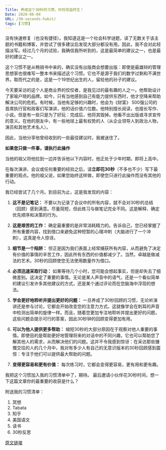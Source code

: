 ```yaml
---
Title: 养成这个30秒的习惯，你将受益终生！
Date: 2020-06-04
URL: /30-seconds-habit/
tags: [习惯]
---
```


没有快速修复（也没有捷径）。我知道这是一个社会科学谜题，读了无数关于该主题的书籍和博客，并尝试了很多建议后发现大部分都没有用。因此，我不会对此轻描淡写。经过几个月的试验，我确信我所听到的，这是最简单的建议之一，也是最好的建议之一。

这个习惯不是从畅销书中来的，确实没有出版商会想要出版：即使是最雄辩的管理思想家也很难写一整本书来描述这个习惯。它也不是源于我们的数字过剩和不满世界。取而代之的是，这是一个19世纪出生的人，留给他的孙子的建议。

今天要采访的这个人是商业界的佼佼者，是我见过的最有趣的人之一。他帮助设计了家喻户晓的品牌。如今，只有当他感到自己有能力提供东西时，他才空降来帮助解决公司的危机。有时候，当他有足够的兴趣时，他会为《财富》 500强公司的首席执行官和政客们写演讲，他的话价值六位数。他特别擅长阅读，也擅长写作、小说。但是有一些只是为了好玩：完成后，他将其毁掉。他看不出出版或寻求宣传的意义。在他的朋友中，有一些地球上最有权势的人（从企业领导人到政治人物，演员和其他艺术名人）。

因此，当他分享他曾经收到的一些最佳建议时，我被迷住了。

**如果您只做一件事，请执行此操作**

当他的祖父将他拉到一边并告诉他以下内容时，他正处于少年时期，即将上高中。

在每次演讲、会议或任何重要的经验之后，请**立即花30秒**（不多也不少）写下最重要的观点。他的祖父说，如果您始终这样做，即使您只进行此操作而没有其他的行动。

我已经尝试了几个月。到目前为止，这是我发现的内容：

1.  **这不是记笔记：** 不要以为记录了会议中的所有内容，就不会对30秒的总结（回顾）感到满意。尽量简短，但此练习与做笔记完全不同。这是解释、确定优先顺序和决策的行为。

2.  **这是艰苦的工作：** 确定最重要的是非常消耗精力的。告诉自己，您已经掌握了所有重要内容，找到借口来避免这种短暂的心理冲刺（大脑进行了一个冲刺），这真是令人惊讶。

3.  **细节是一个陷阱：** 但正是因为我们表面上经常捕获所有内容，从而避免了决定有价值的事情的辛苦工作，因此所有东西的价值都减少了。当然，卓越是做减法的艺术。30秒的回顾使您无法使用数量作为借口。

4.  **必须迅速采取行动：** 如果等待几个小时，您可能会想起事实，但是却失去了细微差别。这决定了重要的事情。无论是某人声音中的语气，还是一个看似简单的建议引发许多其他建议的方式，还是某个通过评论而在您脑海中浮现的想法。

5.  **学会更好地聆听并提出更好的问题：** 一旦养成了30秒回顾的习惯，无论听演讲还是参与讨论，它都会开始改变您的注意力方式。这就像学会在刺耳的声音中检测出简单的旋律一样。而且，随着您更加专注地聆听并提出更好的问题，这些问题会提示可行的答案，因此30秒钟的回顾变得更加有用。

6.  **可以为他人提供更多帮助：** 缩短30秒的大部分原因在于观察对他人重要的事情。即使目的是帮助更好地管理将来的对话中的不同兴趣，它也可以帮助您了解其他人的需求，从而解决他们的问题。这并不令我感到惊讶：在采访那些慷慨交往的人的几个月中，我对有多少人有自己的无意识版本的30秒回顾感到震惊：专注于他们可以提供最大帮助的问题。

7.  **变得更容易和更有价值：** 每次练习时，它都会变得更容易，更有用和更有趣。

我把这个习惯加入我的习惯清单中了，期待。
最后邀请小伙伴花30秒时间，想一下这篇文章你的最重要的收获是什么？

附送我的习惯清单：
1. 冥想
2. Tabata
3. 知乎
4. 美国语文
5. 读书
6. 30秒反思

[原文链接](https://www.huffpost.com/entry/the-30-second-habit-that-_b_4808632)